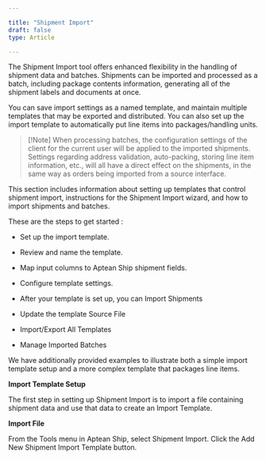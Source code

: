 ```yaml
---

title: "Shipment Import"
draft: false
type: Article

---
```


The Shipment Import tool offers enhanced flexibility in the handling of shipment data and batches. Shipments can be imported and processed as a batch, including package contents information, generating all of the shipment labels and documents at once.

You can save import settings as a named template, and maintain multiple templates that may be exported and distributed. You can also set up the import template to automatically put line items into packages/handling units.

>[!Note] When processing batches, the configuration settings of the client for the current user will be applied to the imported shipments. Settings regarding address validation, auto-packing, storing line item information, etc., will all have a direct effect on the shipments, in the same way as orders being imported from a source interface. 

This section includes information about setting up templates that control shipment import, instructions for the Shipment Import wizard, and how to import shipments and batches. 

These are the steps to get started :

* Set up the import template.

* Review and name the template.

* Map input columns to Aptean Ship shipment fields.

* Configure template settings.

* After your template is set up, you can Import Shipments

* Update the template Source File

* Import/Export All Templates

* Manage Imported Batches


We have additionally provided examples to illustrate both a simple import template setup and a more complex template that packages line items.

**Import Template Setup**

The first step in setting up Shipment Import is to import a file containing shipment data and use that data to create an Import Template.

**Import File**

From the Tools menu in Aptean Ship, select Shipment Import.
Click the Add New Shipment Import Template button.



